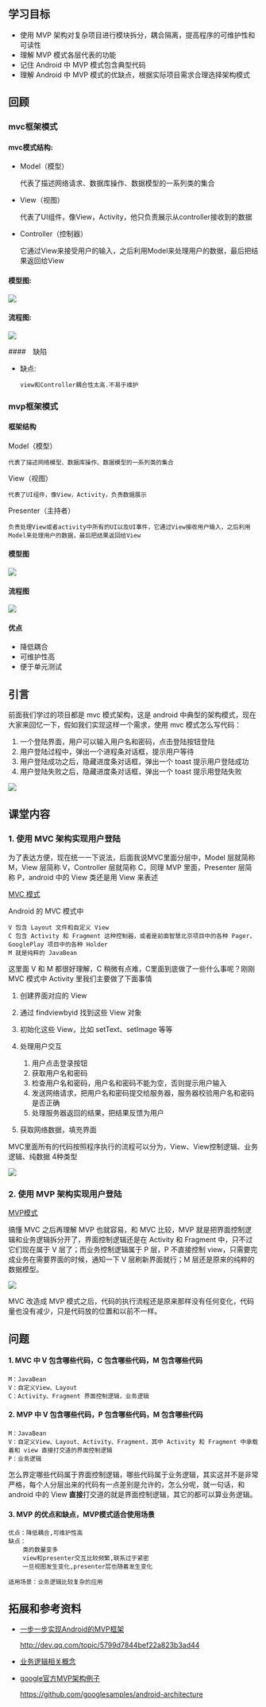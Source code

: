 

## 学习目标

* 使用 MVP 架构对复杂项目进行模块拆分，耦合隔离，提高程序的可维护性和可读性
* 理解 MVP 模式各层代表的功能
* 记住 Android 中 MVP 模式包含典型代码
* 理解 Android 中 MVP 模式的优缺点，根据实际项目需求合理选择架构模式

## 回顾

### mvc框架模式
#### mvc模式结构:

- Model（模型）

	 代表了描述网络请求、数据库操作、数据模型的一系列类的集合
- View（视图）

	代表了UI组件，像View，Activity，他只负责展示从controller接收到的数据
	
- Controller（控制器）
 
    它通过View来接受用户的输入，之后利用Model来处理用户的数据，最后把结果返回给View
	
#### 模型图:

![](/img/mvc模型图.png)


#### 流程图:

![](/img/mvc流程图.png)

####　缺陷

      
- 缺点:

      view和Controller耦合性太高.不易于维护


### mvp框架模式

#### 框架结构

Model（模型）

	代表了描述网络模型、数据库操作、数据模型的一系列类的集合
View（视图）

	代表了UI组件，像View，Activity，负责数据展示
Presenter（主持者）

    负责处理View或者activity中所有的UI以及UI事件，它通过View接收用户输入，之后利用Model来处理用户的数据，最后把结果返回给View

#### 模型图

![](/img/mvp基础框架模型图.png)


#### 流程图

![](/img/mvp基础框架图.png)

#### 优点

- 降低耦合
- 可维护性高
- 便于单元测试


## 引言

前面我们学过的项目都是 mvc 模式架构，这是 android 中典型的架构模式，现在大家来回忆一下，假如我们实现这样一个需求，使用 mvc 模式怎么写代码：

1. 一个登陆界面，用户可以输入用户名和密码，点击登陆按钮登陆
2. 用户登陆过程中，弹出一个进程条对话框，提示用户等待
3. 用户登陆成功之后，隐藏进度条对话框，弹出一个 toast 提示用户登陆成功
4. 用户登陆失败之后，隐藏进度条对话框，弹出一个 toast 提示用登陆失败

![](img/architecture001.png)

## 课堂内容

### 1. 使用 MVC 架构实现用户登陆

为了表达方便，现在统一一下说法，后面我说MVC里面分层中，Model 层就简称 M，View 层简称 V，Controller 层就简称 C，同理 MVP 里面，Presenter 层简称 P，android 中的 View 类还是用 View 来表述


[MVC 模式](/006.01_MVC模式.md )

Android 的 MVC 模式中

```
V 包含 Layout 文件和自定义 View
C 包含 Activity 和 Fragment 这种控制器，或者是前面智慧北京项目中的各种 Pager，GooglePlay 项目中的各种 Holder
M 就是纯粹的 JavaBean
```

这里面 V 和 M 都很好理解，C 稍微有点难，C里面到底做了一些什么事呢？刚刚 MVC 模式中 Activity 里我们主要做了下面事情

1. 创建界面对应的 View
2. 通过 findviewbyid 找到这些 View 对象
3. 初始化这些 View，比如 setText、setImage 等等
4. 处理用户交互

   1. 用户点击登录按钮
   2. 获取用户名和密码
   3. 检查用户名和密码，用户名和密码不能为空，否则提示用户输入
   4. 发送网络请求，把用户名和密码提交给服务器，服务器校验用户名和密码是否正确
   5. 处理服务器返回的结果，把结果反馈为用户

5. 获取网络数据，填充界面

MVC里面所有的代码按照程序执行的流程可以分为，View、View控制逻辑、业务逻辑、纯数据 4种类型

![](img/architecture002.png)

### 2. 使用 MVP 架构实现用户登陆

[MVP模式](/006.02_MVP模式.md )

搞懂 MVC 之后再理解 MVP 也就容易，和 MVC 比较，MVP 就是把界面控制逻辑和业务逻辑拆分开了，界面控制逻辑还是在 Activity 和 Fragment 中，只不过它们现在属于 V 层了；而业务控制逻辑属于 P 层，P 不直接控制 view，只需要完成业务在需要界面的时候，通知一下 V 层刷新界面就行；M 层还是原来的纯粹的数据模型。

![](img/architecture003.png[](/006.03))

MVC 改造成 MVP 模式之后，代码的执行流程还是原来那样没有任何变化，代码量也没有减少，只是代码放的位置和以前不一样。


## 问题

#### 1. MVC 中 V 包含哪些代码，C 包含哪些代码，M 包含哪些代码

```
M：JavaBean
V：自定义View、Layout
C：Activity、Fragment 界面控制逻辑，业务逻辑
```

#### 2. MVP 中 V 包含哪些代码，P 包含哪些代码，M 包含哪些代码

```
M：JavaBean
V：自定义View、Layout、Activity、Fragment，其中 Activity 和 Fragment 中承载着和 view 直接打交道的界面控制逻辑
P：业务逻辑
```

怎么界定哪些代码属于界面控制逻辑，哪些代码属于业务逻辑，其实这并不是非常严格，每个人分层出来的代码有一点差别是允许的，怎么分呢，就一句话，和 android 中的 View **直接**打交道的就是界面控制逻辑，其它的都可以算业务逻辑。

#### 3. MVP 的优点和缺点，MVP模式适合使用场景

```
优点：降低耦合,可维护性高
缺点：
    类的数量变多
    view和presenter交互比较频繁,联系过于紧密
    一旦视图发生变化,presenter层也随着发生变化
    
适用场景：业务逻辑比较复杂的应用
```


## 拓展和参考资料


- [一步一步实现Android的MVP框架](http://dev.qq.com/topic/5799d7844bef22a823b3ad44)

   http://dev.qq.com/topic/5799d7844bef22a823b3ad44
   
- [业务逻辑相关概念](/006.03_业务逻辑相关概念.md)


- [google官方MVP架构例子](https://github.com/googlesamples/android-architecture)

   https://github.com/googlesamples/android-architecture



